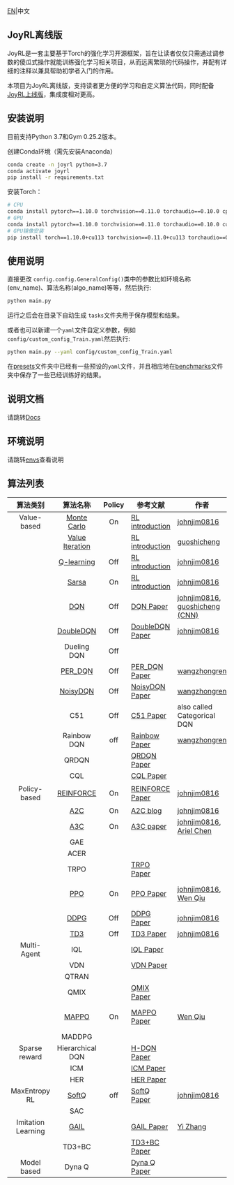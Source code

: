 [EN](./README_en.md)|中文

## JoyRL离线版

JoyRL是一套主要基于Torch的强化学习开源框架，旨在让读者仅仅只需通过调参数的傻瓜式操作就能训练强化学习相关项目，从而远离繁琐的代码操作，并配有详细的注释以兼具帮助初学者入门的作用。

本项目为JoyRL离线版，支持读者更方便的学习和自定义算法代码，同时配备[JoyRL上线版](https://github.com/datawhalechina/joyrl)，集成度相对更高。

## 安装说明

目前支持Python 3.7和Gym 0.25.2版本。

创建Conda环境（需先安装Anaconda）
```bash
conda create -n joyrl python=3.7
conda activate joyrl
pip install -r requirements.txt
```
安装Torch：

```bash
# CPU
conda install pytorch==1.10.0 torchvision==0.11.0 torchaudio==0.10.0 cpuonly -c pytorch
# GPU
conda install pytorch==1.10.0 torchvision==0.11.0 torchaudio==0.10.0 cudatoolkit=11.3 -c pytorch -c conda-forge
# GPU镜像安装
pip install torch==1.10.0+cu113 torchvision==0.11.0+cu113 torchaudio==0.10.0 --extra-index-url https://download.pytorch.org/whl/cu113
```
## 使用说明

直接更改 `config.config.GeneralConfig()`类中的参数比如环境名称(env_name)、算法名称(algo_name)等等，然后执行:
```bash
python main.py
```
运行之后会在目录下自动生成 `tasks`文件夹用于保存模型和结果。

或者也可以新建一个`yaml`文件自定义参数，例如 `config/custom_config_Train.yaml`然后执行:
```bash
python main.py --yaml config/custom_config_Train.yaml
```
在[presets](./presets/)文件夹中已经有一些预设的`yaml`文件，并且相应地在[benchmarks](./benchmarks/)文件夹中保存了一些已经训练好的结果。

## 说明文档

请跳转[Docs](./docs/README.md)

## 环境说明

请跳转[envs](./envs/README.md)查看说明

## 算法列表

|  算法类别   |    算法名称     | Policy |                           参考文献                           |                     作者                      | 备注 |
| :-------------: | :----------------------------------------------------------: | :--: | --------------- | --------------- | --------------- |
| Value-based | [Monte Carlo](./algos/MonteCarlo/) | On | [RL introduction](https://web.stanford.edu/class/psych209/Readings/SuttonBartoIPRLBook2ndEd.pdf) | [johnjim0816](https://github.com/johnjim0816) |  |
|  | [Value Iteration](./algos/VI/) |  | [RL introduction](https://web.stanford.edu/class/psych209/Readings/SuttonBartoIPRLBook2ndEd.pdf) | [guoshicheng](https://github.com/gsc579) |  |
|  | [Q-learning](./algos/QLearning/) | Off | [RL introduction](https://web.stanford.edu/class/psych209/Readings/SuttonBartoIPRLBook2ndEd.pdf) | [johnjim0816](https://github.com/johnjim0816) |       |
|  | [Sarsa](./algos/Sarsa/) | On | [RL introduction](https://web.stanford.edu/class/psych209/Readings/SuttonBartoIPRLBook2ndEd.pdf) | [johnjim0816](https://github.com/johnjim0816) |       |
|  | [DQN](./algos/DQN/) | Off | [DQN Paper](https://www.cs.toronto.edu/~vmnih/docs/dqn.pdf) | [johnjim0816](https://github.com/johnjim0816), [guoshicheng](https://github.com/gsc579) [(CNN)](./algos/DQN/) |       |
|  | [DoubleDQN](./algos/DoubleDQN/) | Off | [DoubleDQN Paper](https://arxiv.org/abs/1509.06461) | [johnjim0816](https://github.com/johnjim0816) |       |
|  | Dueling DQN | Off |  |  | |
|  | [PER_DQN](./algos/PER_DQN/) | Off | [PER_DQN Paper](https://arxiv.org/pdf/1511.05952) | [wangzhongren](https://github.com/wangzhongren-code) |       |
|  | [NoisyDQN](./algos/NoisyDQN/) | Off | [NoisyDQN Paper](https://arxiv.org/pdf/1706.10295.pdf) | [wangzhongren](https://github.com/wangzhongren-code) |       |
|  | C51 | Off | [C51 Paper](https://arxiv.org/abs/1707.06887) | also called Categorical DQN | |
|  | Rainbow DQN | off | [Rainbow Paper](https://arxiv.org/abs/1710.02298) | [wangzhongren](https://github.com/wangzhongren-code) | |
|  | QRDQN |  | [QRDQN Paper](https://arxiv.org/pdf/1710.10044.pdf) |  | |
|  | CQL |  | [CQL Paper](https://arxiv.org/pdf/2006.04779.pdf) |  | |
| Policy-based | [REINFORCE](./algos/REINFORCE/) | On | [REINFORCE Paper](http://www.cs.toronto.edu/~tingwuwang/REINFORCE.pdf) | [johnjim0816](https://github.com/johnjim0816) | 最基础的PG算法 |
|  | [A2C](./algos/A2C/) | On | [A2C blog](https://towardsdatascience.com/understanding-actor-critic-methods-931b97b6df3f) | [johnjim0816](https://github.com/johnjim0816) |       |
|  | [A3C](./algos/A3C/) | On | [A3C paper](https://arxiv.org/pdf/1602.01783) | [johnjim0816](https://github.com/johnjim0816), [Ariel Chen](https://github.com/cr-bh) |  |
|  | GAE |  |  |  |  |
|  | ACER |  |  |  |  |
|  | TRPO |  | [TRPO Paper](https://arxiv.org/abs/1502.05477) |  |  |
|                 |        [PPO](./algos/PPO/)         |       On      |                          [PPO Paper](https://arxiv.org/abs/1707.06347)                           |    [johnjim0816](https://github.com/johnjim0816), [Wen Qiu](https://github.com/clorisqiu1)     |  PPO-clip, PPO-kl     |
|  | [DDPG](./algos/DDPG/) | Off | [DDPG Paper](https://arxiv.org/abs/1509.02971) | [johnjim0816](https://github.com/johnjim0816) |       |
|  | [TD3](./algos/TD3/) | Off | [TD3 Paper](https://arxiv.org/pdf/1802.09477) | [johnjim0816](https://github.com/johnjim0816) |       |
| Multi-Agent | IQL                                |        | [IQL Paper](https://web.media.mit.edu/~cynthiab/Readings/tan-MAS-reinfLearn.pdf) |                                                              |       |
|  | VDN                                |        | [VDN Paper](https://arxiv.org/abs/1706.05296)                |                                                              | |
|  | QTRAN                              |        |                                                              |                                                              | |
|  | QMIX                               |        | [QMIX Paper](https://arxiv.org/abs/1803.11485)               |                                                              | |
|  |   [MAPPO](./algos/MAPPO/)  |       On      |   [MAPPO Paper](https://arxiv.org/abs/2103.01955)    |    [Wen Qiu](https://github.com/clorisqiu1)     |  MAPPO with recurrent    |  |
|  | MADDPG                             |        |                                                              |                                                              | |
| Sparse reward | Hierarchical DQN                   |        | [H-DQN Paper](https://arxiv.org/abs/1604.06057)              |                                                              | |
|  | ICM                                |        | [ICM Paper](https://arxiv.org/pdf/1705.05363.pdf)            |                                                              | |
|  | HER                                |        | [HER Paper](https://arxiv.org/pdf/1707.01495.pdf)            |                                                              | |
| MaxEntropy RL | [SoftQ](./algos/SoftQ/) | off | [SoftQ Paper](https://arxiv.org/abs/1702.08165) | [johnjim0816](https://github.com/johnjim0816) | |
|  | SAC |  |  |  | |
| Imitation Learning | [GAIL](./algos/GAIL/) |  | [GAIL Paper](https://arxiv.org/abs/1606.03476) | [Yi Zhang](https://github.com/ai4drug) | TODO |
|  | TD3+BC |  | [TD3+BC Paper](https://arxiv.org/pdf/2106.06860.pdf) |  |  |
| Model based | Dyna Q |  | [Dyna Q Paper](https://arxiv.org/abs/1801.06176) |  |  |
